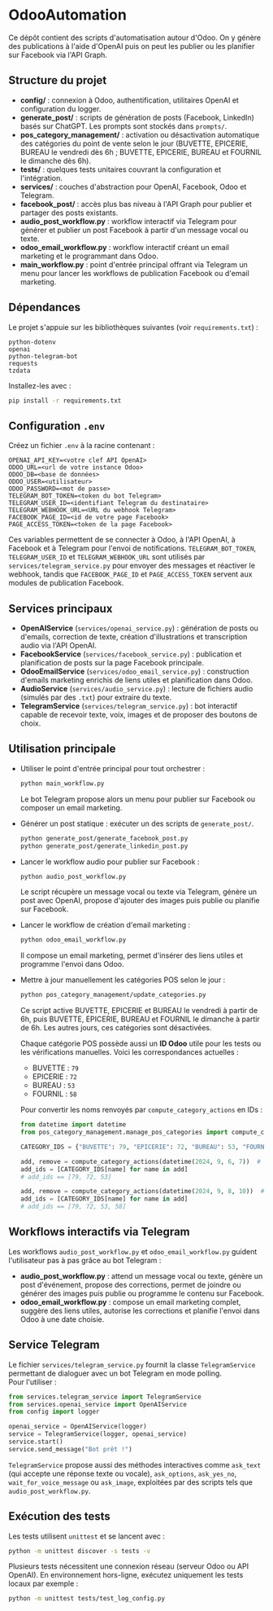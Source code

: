 # OdooAutomation

Ce dépôt contient des scripts d'automatisation autour d'Odoo. On y génère des publications à l'aide d'OpenAI puis on peut les publier ou les planifier sur Facebook via l'API Graph.

## Structure du projet

- **config/** : connexion à Odoo, authentification, utilitaires OpenAI et configuration du logger.
- **generate_post/** : scripts de génération de posts (Facebook, LinkedIn) basés sur ChatGPT. Les prompts sont stockés dans `prompts/`.
- **pos_category_management/** : activation ou désactivation automatique des catégories du point de vente selon le jour (BUVETTE, EPICERIE, BUREAU le vendredi dès 6h ; BUVETTE, EPICERIE, BUREAU et FOURNIL le dimanche dès 6h).
- **tests/** : quelques tests unitaires couvrant la configuration et l'intégration.
- **services/** : couches d'abstraction pour OpenAI, Facebook, Odoo et Telegram.
- **facebook_post/** : accès plus bas niveau à l'API Graph pour publier et partager des posts existants.
- **audio_post_workflow.py** : workflow interactif via Telegram pour générer et publier un post Facebook à partir d'un message vocal ou texte.
- **odoo_email_workflow.py** : workflow interactif créant un email marketing et le programmant dans Odoo.
- **main_workflow.py** : point d'entrée principal offrant via Telegram un menu pour lancer les workflows de publication Facebook ou d'email marketing.

## Dépendances

Le projet s'appuie sur les bibliothèques suivantes (voir `requirements.txt`) :

```
python-dotenv
openai
python-telegram-bot
requests
tzdata
```

Installez-les avec :

```bash
pip install -r requirements.txt
```

## Configuration `.env`

Créez un fichier `.env` à la racine contenant :

```dotenv
OPENAI_API_KEY=<votre clef API OpenAI>
ODOO_URL=<url de votre instance Odoo>
ODOO_DB=<base de données>
ODOO_USER=<utilisateur>
ODOO_PASSWORD=<mot de passe>
TELEGRAM_BOT_TOKEN=<token du bot Telegram>
TELEGRAM_USER_ID=<identifiant Telegram du destinataire>
TELEGRAM_WEBHOOK_URL=<URL du webhook Telegram>
FACEBOOK_PAGE_ID=<id de votre page Facebook>
PAGE_ACCESS_TOKEN=<token de la page Facebook>
```

Ces variables permettent de se connecter à Odoo, à l'API OpenAI, à Facebook et à Telegram pour l'envoi de notifications. `TELEGRAM_BOT_TOKEN`, `TELEGRAM_USER_ID` et `TELEGRAM_WEBHOOK_URL` sont utilisés par `services/telegram_service.py` pour envoyer des messages et réactiver le webhook, tandis que `FACEBOOK_PAGE_ID` et `PAGE_ACCESS_TOKEN` servent aux modules de publication Facebook.

## Services principaux

- **OpenAIService** (`services/openai_service.py`) : génération de posts ou d'emails, correction de texte, création d'illustrations et transcription audio via l'API OpenAI.
- **FacebookService** (`services/facebook_service.py`) : publication et planification de posts sur la page Facebook principale.
- **OdooEmailService** (`services/odoo_email_service.py`) : construction d'emails marketing enrichis de liens utiles et planification dans Odoo.
- **AudioService** (`services/audio_service.py`) : lecture de fichiers audio (simulés par des `.txt`) pour extraire du texte.
- **TelegramService** (`services/telegram_service.py`) : bot interactif capable de recevoir texte, voix, images et de proposer des boutons de choix.

## Utilisation principale

- Utiliser le point d'entrée principal pour tout orchestrer :
  ```bash
  python main_workflow.py
  ```
  Le bot Telegram propose alors un menu pour publier sur Facebook ou composer un email marketing.
- Générer un post statique : exécuter un des scripts de `generate_post/`.
  ```bash
  python generate_post/generate_facebook_post.py
  python generate_post/generate_linkedin_post.py
  ```
- Lancer le workflow audio pour publier sur Facebook :
  ```bash
  python audio_post_workflow.py
  ```
  Le script récupère un message vocal ou texte via Telegram, génère un post avec OpenAI, propose d'ajouter des images puis publie ou planifie sur Facebook.
- Lancer le workflow de création d'email marketing :
  ```bash
  python odoo_email_workflow.py
  ```
  Il compose un email marketing, permet d'insérer des liens utiles et programme l'envoi dans Odoo.
- Mettre à jour manuellement les catégories POS selon le jour :
  ```bash
  python pos_category_management/update_categories.py
  ```
  Ce script active BUVETTE, EPICERIE et BUREAU le vendredi à partir de 6h, puis BUVETTE, EPICERIE, BUREAU et FOURNIL le dimanche à partir de 6h. Les autres jours, ces catégories sont désactivées.

  Chaque catégorie POS possède aussi un **ID Odoo** utile pour les tests ou les vérifications manuelles. Voici les correspondances actuelles :

  - BUVETTE : `79`
  - EPICERIE : `72`
  - BUREAU : `53`
  - FOURNIL : `58`

  Pour convertir les noms renvoyés par `compute_category_actions` en IDs :

  ```python
  from datetime import datetime
  from pos_category_management.manage_pos_categories import compute_category_actions

  CATEGORY_IDS = {"BUVETTE": 79, "EPICERIE": 72, "BUREAU": 53, "FOURNIL": 58}

  add, remove = compute_category_actions(datetime(2024, 9, 6, 7))  # Vendredi 07h
  add_ids = [CATEGORY_IDS[name] for name in add]
  # add_ids == [79, 72, 53]

  add, remove = compute_category_actions(datetime(2024, 9, 8, 10))  # Dimanche 10h
  add_ids = [CATEGORY_IDS[name] for name in add]
  # add_ids == [79, 72, 53, 58]
  ```

## Workflows interactifs via Telegram

Les workflows `audio_post_workflow.py` et `odoo_email_workflow.py` guident l'utilisateur pas à pas grâce au bot Telegram :

- **audio_post_workflow.py** : attend un message vocal ou texte, génère un post d'événement, propose des corrections, permet de joindre ou générer des images puis publie ou programme le contenu sur Facebook.
- **odoo_email_workflow.py** : compose un email marketing complet, suggère des liens utiles, autorise les corrections et planifie l'envoi dans Odoo à une date choisie.

## Service Telegram

Le fichier `services/telegram_service.py` fournit la classe `TelegramService` permettant de dialoguer avec un bot Telegram en mode polling.  
Pour l'utiliser :

```python
from services.telegram_service import TelegramService
from services.openai_service import OpenAIService
from config import logger

openai_service = OpenAIService(logger)
service = TelegramService(logger, openai_service)
service.start()
service.send_message("Bot prêt !")
```

`TelegramService` propose aussi des méthodes interactives comme `ask_text` (qui accepte une réponse texte ou vocale), `ask_options`, `ask_yes_no`, `wait_for_voice_message` ou `ask_image`, exploitées par des scripts tels que `audio_post_workflow.py`.

## Exécution des tests

Les tests utilisent `unittest` et se lancent avec :

```bash
python -m unittest discover -s tests -v
```

Plusieurs tests nécessitent une connexion réseau (serveur Odoo ou API OpenAI). En environnement hors-ligne, exécutez uniquement les tests locaux par exemple :

```bash
python -m unittest tests/test_log_config.py
```
